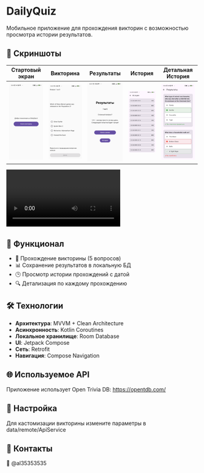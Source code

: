 # DailyQuiz

Мобильное приложение для прохождения викторин с возможностью просмотра истории результатов.

## 📱 Скриншоты

| Стартовый экран | Викторина | Результаты | История | Детальная История                                        |
|-----------------|-----------|------------|---------|----------------------------------------------------------|
| ![Start Screen](screenshots/start.png) | ![Quiz Screen](screenshots/quiz.png) | ![Results Screen](screenshots/results.png) | ![History Screen](screenshots/history.png) | ![Detail History Screen](screenshots/detail_history.png) |

![Видео](screenshots/Screen_recording.mp4)

## 📌 Функционал

- 🎯 Прохождение викторины (5 вопросов)
- 📊 Сохранение результатов в локальную БД
- 🕒 Просмотр истории прохождений с датой
- 🔍 Детализация по каждому прохождению

## 🛠 Технологии

- **Архитектура**: MVVM + Clean Architecture
- **Асинхронность**: Kotlin Coroutines
- **Локальное хранилище**: Room Database
- **UI**: Jetpack Compose
- **Сеть**: Retrofit
- **Навигация**: Compose Navigation

## 🌐 Используемое API
Приложение использует Open Trivia DB: https://opentdb.com/

## 🔧 Настройка
Для кастомизации викторины измените параметры в data/remote/ApiService

## 🤝 Контакты
📧 @al35353535